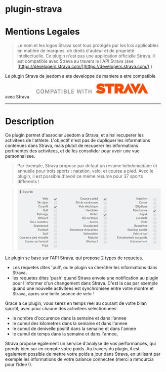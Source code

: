 # plugin-strava

# Mentions Legales

>Le nom et les logos Strava sont tous protégés par les lois applicables en matière de marques, de droits d'auteur et de propriété intellectuelle.
Ce plugin n'est pas une application officielle Strava. Il est compatible avec Strava au travers le l'API Strava (see [https://developers.strava.com/](https://developers.strava.com/) )

Le plugin Strava de jeedom a ete developpe de maniere a etre compatible avec Strava.
![graph1](./docs/assets/images/api_logo_cptblWith_strava_horiz_light.png)


***

# Description

Ce plugin permet d'associer Jeedom a Strava, et ainsi recuperer les activitees de l'athlete.
L'objectif n'est pas de dupliquer les informations contenues dans Strava, mais plutot de recuperer les informations pertinentes des activitees, et de les consolider pour avoir une vue personnalisee.

>Par exemple, Strava propose par defaut un resume hebdomadaire et annuelle pour trois sports : natation, velo, et course a pied. Avec le plugin, il est possible d'avoir ce meme resume pour 37 sports differents !

>![37sports](./docs/assets/images/37sports.png)

Le plugin se base sur l'API Strava, qui propose 2 types de requetes.
- Les requetes dites 'pull', ou le plugin va chercher les informations dans Strava. 
- les requetes dites 'push' quand Strava envoie une notification au plugin pour l'informer d'un changement dans Strava. C'est la cas par exemple quand une nouvelle activitees est synchronisee entre votre montre et Strava, apres une belle seance de velo !

Grace a ce plugin, vous serez en temps reel au courant de votre bilan sportif, avec pour chaune des activitees selectionnees:
- le nombre d'occurence dans la semaine et dans l'annee
- le cumul des kilometres dans la semaine et dans l'annee
- le cumul de denivelle positif dans la semaine et dans l'annee
- le cumul de temps dans la semaine et dans l'annee,

Strava propose egalement un service d'analyse de vos performances, qui prends bien sur en compte votre poids. Au travers du plugin, il est egalement possible de mettre votre poids a jour dans Strava, en utilisant par exemple les informations de votre balance connectee (merci a mmourcia pour l'idee !). 
